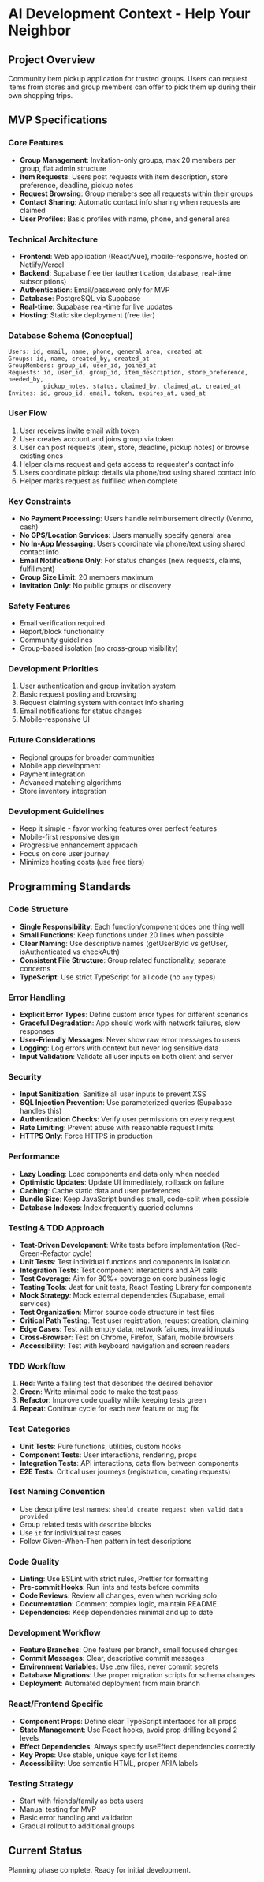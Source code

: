 # AI Development Context - Help Your Neighbor

## Project Overview

Community item pickup application for trusted groups. Users can request items from stores and group members can offer to pick them up during their own shopping trips.

## MVP Specifications

### Core Features

- **Group Management**: Invitation-only groups, max 20 members per group, flat admin structure
- **Item Requests**: Users post requests with item description, store preference, deadline, pickup notes
- **Request Browsing**: Group members see all requests within their groups
- **Contact Sharing**: Automatic contact info sharing when requests are claimed
- **User Profiles**: Basic profiles with name, phone, and general area

### Technical Architecture

- **Frontend**: Web application (React/Vue), mobile-responsive, hosted on Netlify/Vercel
- **Backend**: Supabase free tier (authentication, database, real-time subscriptions)
- **Authentication**: Email/password only for MVP
- **Database**: PostgreSQL via Supabase
- **Real-time**: Supabase real-time for live updates
- **Hosting**: Static site deployment (free tier)

### Database Schema (Conceptual)

```
Users: id, email, name, phone, general_area, created_at
Groups: id, name, created_by, created_at
GroupMembers: group_id, user_id, joined_at
Requests: id, user_id, group_id, item_description, store_preference, needed_by,
          pickup_notes, status, claimed_by, claimed_at, created_at
Invites: id, group_id, email, token, expires_at, used_at
```

### User Flow

1. User receives invite email with token
2. User creates account and joins group via token
3. User can post requests (item, store, deadline, pickup notes) or browse existing ones
4. Helper claims request and gets access to requester's contact info
5. Users coordinate pickup details via phone/text using shared contact info
6. Helper marks request as fulfilled when complete

### Key Constraints

- **No Payment Processing**: Users handle reimbursement directly (Venmo, cash)
- **No GPS/Location Services**: Users manually specify general area
- **No In-App Messaging**: Users coordinate via phone/text using shared contact info
- **Email Notifications Only**: For status changes (new requests, claims, fulfillment)
- **Group Size Limit**: 20 members maximum
- **Invitation Only**: No public groups or discovery

### Safety Features

- Email verification required
- Report/block functionality
- Community guidelines
- Group-based isolation (no cross-group visibility)

### Development Priorities

1. User authentication and group invitation system
2. Basic request posting and browsing
3. Request claiming system with contact info sharing
4. Email notifications for status changes
5. Mobile-responsive UI

### Future Considerations

- Regional groups for broader communities
- Mobile app development
- Payment integration
- Advanced matching algorithms
- Store inventory integration

### Development Guidelines

- Keep it simple - favor working features over perfect features
- Mobile-first responsive design
- Progressive enhancement approach
- Focus on core user journey
- Minimize hosting costs (use free tiers)

## Programming Standards

### Code Structure

- **Single Responsibility**: Each function/component does one thing well
- **Small Functions**: Keep functions under 20 lines when possible
- **Clear Naming**: Use descriptive names (getUserById vs getUser, isAuthenticated vs checkAuth)
- **Consistent File Structure**: Group related functionality, separate concerns
- **TypeScript**: Use strict TypeScript for all code (no `any` types)

### Error Handling

- **Explicit Error Types**: Define custom error types for different scenarios
- **Graceful Degradation**: App should work with network failures, slow responses
- **User-Friendly Messages**: Never show raw error messages to users
- **Logging**: Log errors with context but never log sensitive data
- **Input Validation**: Validate all user inputs on both client and server

### Security

- **Input Sanitization**: Sanitize all user inputs to prevent XSS
- **SQL Injection Prevention**: Use parameterized queries (Supabase handles this)
- **Authentication Checks**: Verify user permissions on every request
- **Rate Limiting**: Prevent abuse with reasonable request limits
- **HTTPS Only**: Force HTTPS in production

### Performance

- **Lazy Loading**: Load components and data only when needed
- **Optimistic Updates**: Update UI immediately, rollback on failure
- **Caching**: Cache static data and user preferences
- **Bundle Size**: Keep JavaScript bundles small, code-split when possible
- **Database Indexes**: Index frequently queried columns

### Testing & TDD Approach

- **Test-Driven Development**: Write tests before implementation (Red-Green-Refactor cycle)
- **Unit Tests**: Test individual functions and components in isolation
- **Integration Tests**: Test component interactions and API calls
- **Test Coverage**: Aim for 80%+ coverage on core business logic
- **Testing Tools**: Jest for unit tests, React Testing Library for components
- **Mock Strategy**: Mock external dependencies (Supabase, email services)
- **Test Organization**: Mirror source code structure in test files
- **Critical Path Testing**: Test user registration, request creation, claiming
- **Edge Cases**: Test with empty data, network failures, invalid inputs
- **Cross-Browser**: Test on Chrome, Firefox, Safari, mobile browsers
- **Accessibility**: Test with keyboard navigation and screen readers

### TDD Workflow

1. **Red**: Write a failing test that describes the desired behavior
2. **Green**: Write minimal code to make the test pass
3. **Refactor**: Improve code quality while keeping tests green
4. **Repeat**: Continue cycle for each new feature or bug fix

### Test Categories

- **Unit Tests**: Pure functions, utilities, custom hooks
- **Component Tests**: User interactions, rendering, props
- **Integration Tests**: API interactions, data flow between components
- **E2E Tests**: Critical user journeys (registration, creating requests)

### Test Naming Convention

- Use descriptive test names: `should create request when valid data provided`
- Group related tests with `describe` blocks
- Use `it` for individual test cases
- Follow Given-When-Then pattern in test descriptions

### Code Quality

- **Linting**: Use ESLint with strict rules, Prettier for formatting
- **Pre-commit Hooks**: Run lints and tests before commits
- **Code Reviews**: Review all changes, even when working solo
- **Documentation**: Comment complex logic, maintain README
- **Dependencies**: Keep dependencies minimal and up to date

### Development Workflow

- **Feature Branches**: One feature per branch, small focused changes
- **Commit Messages**: Clear, descriptive commit messages
- **Environment Variables**: Use .env files, never commit secrets
- **Database Migrations**: Use proper migration scripts for schema changes
- **Deployment**: Automated deployment from main branch

### React/Frontend Specific

- **Component Props**: Define clear TypeScript interfaces for all props
- **State Management**: Use React hooks, avoid prop drilling beyond 2 levels
- **Effect Dependencies**: Always specify useEffect dependencies correctly
- **Key Props**: Use stable, unique keys for list items
- **Accessibility**: Use semantic HTML, proper ARIA labels

### Testing Strategy

- Start with friends/family as beta users
- Manual testing for MVP
- Basic error handling and validation
- Gradual rollout to additional groups

## Current Status

Planning phase complete. Ready for initial development.
